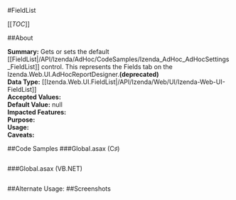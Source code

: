 #FieldList

[[_TOC_]]

##About

**Summary:** Gets or sets the default [[FieldList|/API/Izenda/AdHoc/CodeSamples/Izenda_AdHoc_AdHocSettings_FieldList]] control.  This represents the Fields tab on the Izenda.Web.UI.AdHocReportDesigner.**(deprecated)**  
**Data Type:** [[Izenda.Web.UI.FieldList|/API/Izenda/Web/UI/Izenda-Web-UI-FieldList]]  
**Accepted Values:**   
**Default Value:** null  
**Impacted Features:**   
**Purpose:**   
**Usage:**   
**Caveats:**   

##Code Samples
###Global.asax (C♯)

```csharp
```

###Global.asax (VB.NET)

```visualbasic
```
##Alternate Usage: 
##Screenshots
